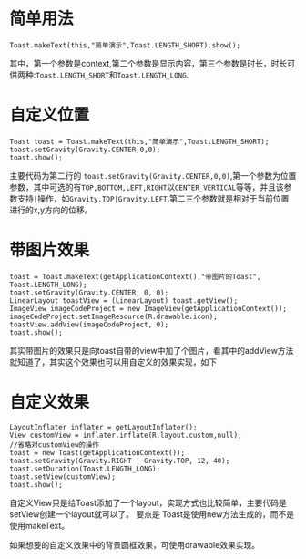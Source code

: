 # 简单用法
```
Toast.makeText(this,"简单演示",Toast.LENGTH_SHORT).show();
```
其中，第一个参数是context,第二个参数是显示内容，第三个参数是时长，时长可供两种:`Toast.LENGTH_SHORT`和`Toast.LENGTH_LONG`.


# 自定义位置

```
Toast toast = Toast.makeText(this,"简单演示",Toast.LENGTH_SHORT);
toast.setGravity(Gravity.CENTER,0,0);
toast.show();
```
主要代码为第二行的 `toast.setGravity(Gravity.CENTER,0,0)`,第一个参数为位置参数，其中可选的有`TOP,BOTTOM,LEFT,RIGHT`以`CENTER_VERTICAL`等等，并且该参数支持`|`操作，如`Gravity.TOP|Gravity.LEFT`.第二三个参数就是相对于当前位置进行的x,y方向的位移。


# 带图片效果
```
toast = Toast.makeText(getApplicationContext(),"带图片的Toast", Toast.LENGTH_LONG);
toast.setGravity(Gravity.CENTER, 0, 0);
LinearLayout toastView = (LinearLayout) toast.getView();
ImageView imageCodeProject = new ImageView(getApplicationContext());
imageCodeProject.setImageResource(R.drawable.icon);
toastView.addView(imageCodeProject, 0);
toast.show();
```

其实带图片的效果只是向toast自带的view中加了个图片，看其中的addView方法就知道了，其实这个效果也可以用自定义的效果实现，如下

# 自定义效果

```
LayoutInflater inflater = getLayoutInflater(); 
View customView = inflater.inflate(R.layout.custom,null); 
//省略对customView的操作
toast = new Toast(getApplicationContext()); 
toast.setGravity(Gravity.RIGHT | Gravity.TOP, 12, 40); 
toast.setDuration(Toast.LENGTH_LONG); 
toast.setView(customView); 
toast.show(); 
```
自定义View只是给Toast添加了一个layout，实现方式也比较简单，主要代码是setView创建一个layout就可以了。
要点是 Toast是使用new方法生成的，而不是使用makeText。

如果想要的自定义效果中的背景圆框效果，可使用drawable效果实现。

